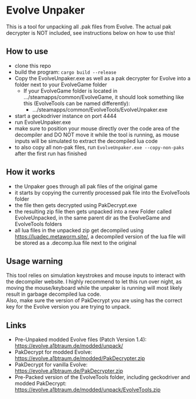 # Evolve Unpaker

This is a tool for unpacking all .pak files from Evolve. The actual pak decrypter is NOT included, see instructions below on how to use this!

## How to use
- clone this repo
- build the program: `cargo build --release`
- Copy the EvolveUnpaker.exe as well as a pak decrypter for Evolve into a folder next to your EvolveGame folder
  - If your EvolveGame folder is located in .../steamapps/common/EvolveGame, it should look something like this (EvolveTools can be named differently):
    - .../steamapps/common/EvolveTools/EvolveUnpaker.exe
- start a geckodriver instance on port 4444
- run EvolveUnpaker.exe
- make sure to position your mouse directly over the code area of the decompiler and DO NOT move it while the tool is running, as mouse inputs will be simulated to extract the decompiled lua code
- to also copy all non-pak files, run `EvolveUnpaker.exe --copy-non-paks` after the first run has finished

## How it works
- the Unpaker goes through all pak files of the original game
- it starts by copying the currently processed pak file into the EvolveTools folder
- the file then gets decrypted using PakDecrypt.exe
- the resulting zip file then gets unpacked into a new Folder called EvolveUnpacked, in the same parent dir as the EvolveGame and EvolveTools folders
- all lua files in the unpacked zip get decompiled using https://luadec.metaworm.site/, a decompiled version of the lua file will be stored as a .decomp.lua file next to the original

## Usage warning
This tool relies on simulation keystrokes and mouse inputs to interact with the decompiler website. I highly recommend to let this run over night, as moving the mouse/keyboard while the unpaker is running will most likely result in garbage decompiled lua code.\
Also, make sure the version of PakDecrypt you are using has the correct key for the Evolve version you are trying to unpack.

## Links
- Pre-Unpaked modded Evolve files (Patch Version 1.4): https://evolve.a1btraum.de/modded/unpack/
- PakDecrypt for modded Evolve: https://evolve.a1btraum.de/modded/PakDecrypter.zip
- PakDecrypt for vanilla Evolve: https://evolve.a1btraum.de/PakDecrypter.zip
- Pre-Packed version of the EvolveTools folder, including geckodriver and modded PakDecrypt: https://evolve.a1btraum.de/modded/unpack/EvolveTools.zip
